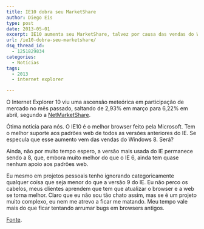 ```yaml
---
title: IE10 dobra seu MarketShare
author: Diego Eis
type: post
date: 2013-05-01
excerpt: IE10 aumenta seu MarketShare, talvez por causa das vendas do Windows 8.
url: /ie10-dobra-seu-marketshare/
dsq_thread_id:
  - 1251829834
categories:
  - Notícias
tags:
  - 2013
  - internet explorer

---
```

O Internet Explorer 10 viu uma ascensão meteórica em participação de mercado no mês passado, saltando de 2,93% em março para 6,22% em abril, segundo a [NetMarketShare][1].

Ótima notícia para nós. O IE10 é o melhor browser feito pela Microsoft. Tem o melhor suporte aos padrões web de todos as versões anteriores do IE. Se especula que esse aumento vem das vendas do Windows 8. Será?

Ainda, não por muito tempo espero, a versão mais usada do IE permanece sendo a 8, que, embora muito melhor do que o IE 6, ainda tem quase nenhum apoio aos padrões web.

Eu mesmo em projetos pessoais tenho ignorando categoricamente qualquer coisa que seja menor do que a versão 9 do IE. Eu não perco os cabelos, meus clientes aprendem que tem que atualizar o browser e a web se torna melhor. Claro que eu não sou tão chato assim, mas se é um projeto muito complexo, eu nem me atrevo a ficar me matando. Meu tempo vale mais do que ficar tentando arrumar bugs em browsers antigos.

[Fonte][2].

 [1]: http://www.netmarketshare.com/browser-market-share.aspx?qprid=2&qpcustomd=0
 [2]: http://www.webmonkey.com/2013/05/internet-explorer-10-doubles-market-share/